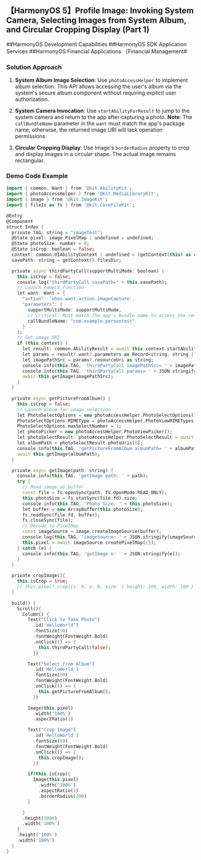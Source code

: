 ## 【HarmonyOS 5】Profile Image: Invoking System Camera, Selecting Images from System Album, and Circular Cropping Display (Part 1)  

\##HarmonyOS Development Capabilities ##HarmonyOS SDK Application Services ##HarmonyOS Financial Applications （Financial Management#  


### Solution Approach  

1. **System Album Image Selection**: Use `photoAccessHelper` to implement album selection. This API allows accessing the user's album via the system's secure album component without requiring explicit user authorization.  

2. **System Camera Invocation**: Use `startAbilityForResult` to jump to the system camera and return to the app after capturing a photo. **Note**: The `callBundleName` parameter in the `want` must match the app's package name; otherwise, the returned image URI will lack operation permissions.  

3. **Circular Cropping Display**: Use Image's `borderRadius` property to crop and display images in a circular shape. The actual image remains rectangular.  


### Demo Code Example  

```dart
import { common, Want } from '@kit.AbilityKit';
import { photoAccessHelper } from '@kit.MediaLibraryKit';
import { image } from '@kit.ImageKit';
import { fileIo as fs } from '@kit.CoreFileKit';

@Entry
@Component
struct Index {
  private TAG: string = "imageTest";
  @State pixel: image.PixelMap | undefined = undefined;
  @State photoSize: number = 0;
  @State isCrop: boolean = false;
  context: common.UIAbilityContext | undefined = (getContext(this) as common.UIAbilityContext);
  savePath: string = getContext().filesDir;

  private async thirdPartyCall(supportMultiMode: boolean) {
    this.isCrop = false;
    console.log("thirdPartyCall savaPath=" + this.savePath);
    // Launch camera function
    let want: Want = {
      "action": 'ohos.want.action.imageCapture',
      "parameters": {
        supportMultiMode: supportMultiMode,
        // Critical: Must match the app's bundle name to access the returned image URI
        callBundleName: "com.example.persontest"
      }
    };
    // Get image URI
    if (this.context) {
      let result: common.AbilityResult = await this.context.startAbilityForResult(want);
      let params = result?.want?.parameters as Record<string, string | number>
      let imagePathSrc = params?.resourceUri as string;
      console.info(this.TAG, 'thirdPartyCall imagePathSrc= ' + imagePathSrc);
      console.info(this.TAG, 'thirdPartyCall params= ' + JSON.stringify(params));
      await this.getImage(imagePathSrc);
    }
  }

  private async getPictureFromAlbum() {
    this.isCrop = false;
    // Launch album for image selection
    let PhotoSelectOptions = new photoAccessHelper.PhotoSelectOptions();
    PhotoSelectOptions.MIMEType = photoAccessHelper.PhotoViewMIMETypes.IMAGE_TYPE;
    PhotoSelectOptions.maxSelectNumber = 1;
    let photoPicker = new photoAccessHelper.PhotoViewPicker();
    let photoSelectResult: photoAccessHelper.PhotoSelectResult = await photoPicker.select(PhotoSelectOptions);
    let albumPath = photoSelectResult.photoUris[0];
    console.info(this.TAG, 'getPictureFromAlbum albumPath= ' + albumPath);
    await this.getImage(albumPath);
  }

  private async getImage(path: string) {
    console.info(this.TAG, 'getImage path: ' + path);
    try {
      // Read image as buffer
      const file = fs.openSync(path, fs.OpenMode.READ_ONLY);
      this.photoSize = fs.statSync(file.fd).size;
      console.info(this.TAG, 'Photo Size: ' + this.photoSize);
      let buffer = new ArrayBuffer(this.photoSize);
      fs.readSync(file.fd, buffer);
      fs.closeSync(file);
      // Decode to PixelMap
      const imageSource = image.createImageSource(buffer);
      console.log(this.TAG, 'imageSource: ' + JSON.stringify(imageSource));
      this.pixel = await imageSource.createPixelMap({});
    } catch (e) {
      console.info(this.TAG, 'getImage e: ' + JSON.stringify(e));
    }
  }

  private cropImage(){
    this.isCrop = true;
    // this.pixel?.crop({x: 0, y: 0, size: { height: 100, width: 100 } });
  }

  build() {
    Scroll(){
      Column() {
        Text("Click to Take Photo")
          .id('HelloWorld')
          .fontSize(50)
          .fontWeight(FontWeight.Bold)
          .onClick(() => {
            this.thirdPartyCall(false);
          })

        Text("Select from Album")
          .id('HelloWorld')
          .fontSize(50)
          .fontWeight(FontWeight.Bold)
          .onClick(() => {
            this.getPictureFromAlbum();
          })

        Image(this.pixel)
          .width('100%')
          .aspectRatio(1)

        Text("Crop Image")
          .id('HelloWorld')
          .fontSize(50)
          .fontWeight(FontWeight.Bold)
          .onClick(() => {
            this.cropImage();
          })

        if(this.isCrop){
          Image(this.pixel)
            .width('100%')
            .aspectRatio(1)
            .borderRadius(200)
        }

      }
      .height(3000)
      .width('100%')
    }
    .height('100%')
    .width('100%')
  }
}
```
